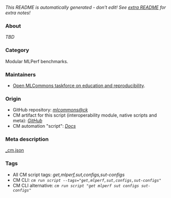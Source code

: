 *This README is automatically generated - don't edit! See [extra README](README-extra.md) for extra notes!*

### About

*TBD*

### Category

Modular MLPerf benchmarks.

### Maintainers

* [Open MLCommons taskforce on education and reproducibility](https://github.com/mlcommons/ck/blob/master/docs/mlperf-education-workgroup.md).

### Origin

* GitHub repository: *[mlcommons@ck](https://github.com/mlcommons/ck/tree/master/cm-mlops)*
* CM artifact for this script (interoperability module, native scripts and meta): *[GitHub](https://github.com/mlcommons/ck/tree/master/cm-mlops/script/get-mlperf-inference-sut-configs)*
* CM automation "script": *[Docs](https://github.com/octoml/ck/blob/master/docs/list_of_automations.md#script)*


### Meta description
[_cm.json](_cm.json)


### Tags
* All CM script tags: *get,mlperf,sut,configs,sut-configs*
* CM CLI: *`cm run script --tags="get,mlperf,sut,configs,sut-configs"`*
* CM CLI alternative: *`cm run script "get mlperf sut configs sut-configs"`*
